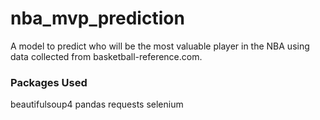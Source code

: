 # nba_mvp_prediction

A model to predict who will be the most valuable player in the NBA using data collected from basketball-reference.com.


### Packages Used
beautifulsoup4
pandas
requests
selenium